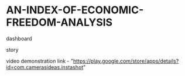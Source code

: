 # AN-INDEX-OF-ECONOMIC-FREEDOM-ANALYSIS 

dashboard

story

video demonstration link - "https://play.google.com/store/apps/details?id=com.camerasideas.instashot"
